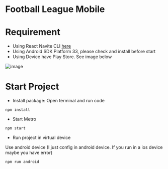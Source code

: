# Football League Mobile

# Requirement

- Using React Navite CLI [here](https://reactnative.dev/docs/environment-setup)
- Using Android SDK Platform 33, please check and install before start
- Using Device have Play Store. See image below

![image](https://user-images.githubusercontent.com/81768181/233774679-ae015fa7-9913-43a6-8f98-16260336f724.png)

# Start Project

- Install package: Open terminal and run code

```
npm install
```

- Start Metro

```
npm start
```

- Run project in virtual device

Use android device (I just config in android device. If you run in a ios device maybe you have error)

```
npm run android
```
